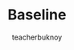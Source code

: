 ---
title: "Baseline"
description: Mga resources tungkol sa Web Platform Baseline
author: teacherbuknoy
permalink: /resources/baseline/
eleventyExcludeFromCollections: false
disableToc: true
urls:
  - https://developer.mozilla.org/en-US/blog/baseline-unified-view-stable-web-features/
  - https://developer.mozilla.org/en-US/blog/baseline-evolution-on-mdn/
  - https://www.smashingmagazine.com/2023/05/smashing-podcast-episode-61/
  - https://web.dev/baseline
  - https://web.dev/baseline/2024
---